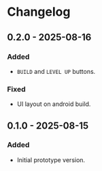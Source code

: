 # Changelog

## 0.2.0 - 2025-08-16

### Added

- `BUILD` and `LEVEL UP` buttons.

### Fixed

- UI layout on android build.

## 0.1.0 - 2025-08-15

### Added

- Initial prototype version.
